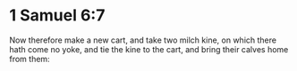 # 1 Samuel 6:7

Now therefore make a new cart, and take two milch kine, on which there hath come no yoke, and tie the kine to the cart, and bring their calves home from them: